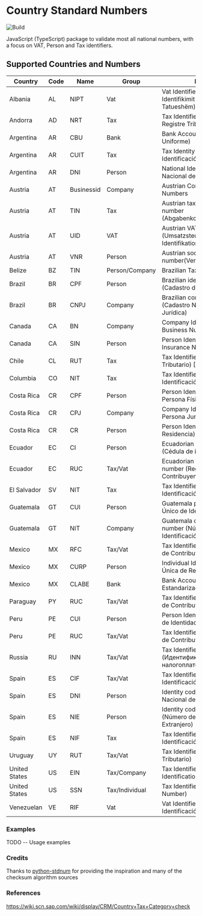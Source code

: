 # Country Standard Numbers

![Build](https://github.com/koblas/stdnum-js/workflows/Node.js%20CI/badge.svg)

JavaScript (TypeScript) package to validate most all national numbers, with a focus on
VAT, Person and Tax identifiers.

## Supported Countries and Numbers

| Country       | Code | Name       | Group          | Meaning                                                            |
| ------------- | ---- | ---------- | -------------- | ------------------------------------------------------------------ |
| Albania       | AL   | NIPT       | Vat            | Vat Identifier (Numri i Identifikimit për Personin e Tatueshëm)    |
| Andorra       | AD   | NRT        | Tax            | Tax Identifier (Número de Registre Tributari)                      |
| Argentina     | AR   | CBU        | Bank           | Bank Account (Clave Bancaria Uniforme)                             |
| Argentina     | AR   | CUIT       | Tax            | Tax Identity (Código Único de Identificación Tributaria)           |
| Argentina     | AR   | DNI        | Person         | National Identity (Documento Nacional de Identidad)                |
| Austria       | AT   | Businessid | Company        | Austrian Company Register Numbers                                  |
| Austria       | AT   | TIN        | Tax            | Austrian tax identification number (Abgabenkontonummer)            |
| Austria       | AT   | UID        | VAT            | Austrian VAT number (Umsatzsteuer-Identifikationsnummer)           |
| Austria       | AT   | VNR        | Person         | Austrian social security number(Versicherungsnummer)               |
| Belize        | BZ   | TIN        | Person/Company | Brazilian Tax ID ()                                                |
| Brazil        | BR   | CPF        | Person         | Brazilian identity number (Cadastro de Pessoas Físicas)            |
| Brazil        | BR   | CNPJ       | Company        | Brazilian company number (Cadastro Nacional da Pessoa Jurídica)    |
| Canada        | CA   | BN         | Company        | Company Identifier (Canadian Business Number)                      |
| Canada        | CA   | SIN        | Person         | Person Identifier (Social Insurance Number)                        |
| Chile         | CL   | RUT        | Tax            | Tax Identifier (Rol Unico Tributario) [RUN]                        |
| Columbia      | CO   | NIT        | Tax            | Tax Identifier (Número de Identificación Tributaria)               |
| Costa Rica    | CR   | CPF        | Person         | Person Identifier (Cédula de Persona Física)                       |
| Costa Rica    | CR   | CPJ        | Company        | Company Identifier (Cédula de Persona Jurídica)                    |
| Costa Rica    | CR   | CR         | Person         | Person Identifier (Cédula de Residencia)                           |
| Ecuador       | EC   | CI         | Person         | Ecuadorian person identifier (Cédula de identidad)                 |
| Ecuador       | EC   | RUC        | Tax/Vat        | Ecuadorian company tax number (Registro Único de Contribuyentes)   |
| El Salvador   | SV   | NIT        | Tax            | Tax Identifier (Número de Identificación Tributaria)               |
| Guatemala     | GT   | CUI        | Person         | Guatemala person (Código Único de Identificación)                  |
| Guatemala     | GT   | NIT        | Company        | Guatemala company tax number (Número de Identificación Tributaria) |
| Mexico        | MX   | RFC        | Tax/Vat        | Tax Identifier (Registro Federal de Contribuyentes)                |
| Mexico        | MX   | CURP       | Person         | Individual Identifier (Clave Única de Registro de Población)       |
| Mexico        | MX   | CLABE      | Bank           | Bank Account (Clave Bancaria Estandarizada)                        |
| Paraguay      | PY   | RUC        | Tax/Vat        | Tax Identifier (Registro Único de Contribuyentes)                  |
| Peru          | PE   | CUI        | Person         | Person Identifier (Cédula Única de Identidad)                      |
| Peru          | PE   | RUC        | Tax/Vat        | Tax Identifier (Registro Único de Contribuyentes)                  |
| Russia        | RU   | INN        | Tax/Vat        | Tax Identifier (Идентификационный номер налогоплательщика)         |
| Spain         | ES   | CIF        | Tax/Vat        | Tax Identifier (Código de Identificación Fiscal)                   |
| Spain         | ES   | DNI        | Person         | Identity code (Documento Nacional de Identidad)                    |
| Spain         | ES   | NIE        | Person         | Identity code foreigner (Número de Identificación de Extranjero)   |
| Spain         | ES   | NIF        | Tax            | Tax Identifier (Número de Identificación Fiscal)                   |
| Uruguay       | UY   | RUT        | Tax/Vat        | Tax Identifier (Registro Único Tributario)                         |
| United States | US   | EIN        | Tax/Company    | Tax Identifier (Employer Identification Number)                    |
| United States | US   | SSN        | Tax/Individual | Tax Identifier (Social Security Number)                            |
| Venezuelan    | VE   | RIF        | Vat            | Vat Identifier (Registro de Identificación Fiscal)                 |

### Examples

TODO -- Usage examples

### Credits

Thanks to [python-stdnum](https://arthurdejong.org/python-stdnum/) for providing the inspiration and
many of the checksum algorithm sources

### References

https://wiki.scn.sap.com/wiki/display/CRM/Country+Tax+Category+check

